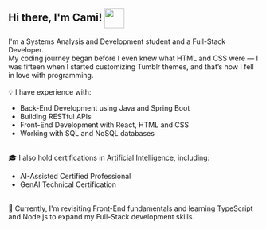 <h2>Hi there, I'm Cami! <img align="center" src="https://static.vecteezy.com/system/resources/thumbnails/045/385/633/small/cartoon-happy-cat-wearing-space-suit-free-png.png" width="40px"></h2>
I'm a Systems Analysis and Development student and a Full-Stack Developer.<br>
My coding journey began before I even knew what HTML and CSS were — I was fifteen when I started customizing Tumblr themes, and that’s how I fell in love with programming.
<br>
<br>
💡 I have experience with:
<ul>
  <li>Back-End Development using Java and Spring Boot</li>
  <li>Building RESTful APIs</li>
  <li>Front-End Development with React, HTML and CSS</li>
  <li>Working with SQL and NoSQL databases</li>
</ul>
<br> 🎓 I also hold certifications in Artificial Intelligence, including:
<ul>
  <li>AI-Assisted Certified Professional</li>
  <li>GenAI Technical Certification</li>
</ul>
<br>
🌱 Currently, I'm revisiting Front-End fundamentals and learning TypeScript and Node.js to expand my Full-Stack development skills.
